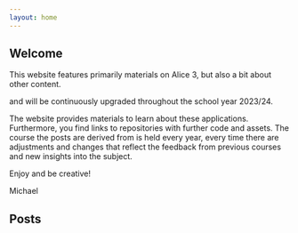 ```yaml
---
layout: home
---
```


## Welcome

This website features primarily materials on Alice 3, but also a bit about other content.

and will be continuously upgraded throughout the school year 2023/24.

The website provides materials to learn about these applications. Furthermore, you find links to repositories  with further code and assets. The course the posts are derived from is held every year, every time there are adjustments and changes that reflect the feedback from previous courses and new insights into the subject.

Enjoy and be creative!

Michael

## Posts
